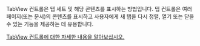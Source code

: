 ﻿TabView 컨트롤은 탭 세트 및 해당 콘텐츠를 표시하는 방법입니다. 탭 컨트롤은 여러 페이지(또는 문서)의 콘텐츠를 표시하고 사용자에게 새 탭을 다시 정렬, 열기 또는 닫을 수 있는 기능을 제공하는 데 유용합니다.

[TabView 컨트롤에 대한 자세한 내용을 알아보십시오.](https://docs.microsoft.com/en-us/windows/uwp/design/controls-and-patterns/tab-view)